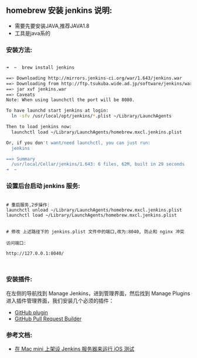 
## homebrew 安装 jenkins 说明:


- 需要先要安装JAVA,推荐JAVA1.8
- 工具是java系的

### 安装方法:


``` bash

➜  ~  brew install jenkins

==> Downloading http://mirrors.jenkins-ci.org/war/1.643/jenkins.war
==> Downloading from http://ftp.tsukuba.wide.ad.jp/software/jenkins/war/1.643/jenkins.war
==> jar xvf jenkins.war
==> Caveats
Note: When using launchctl the port will be 8080.

To have launchd start jenkins at login:
  ln -sfv /usr/local/opt/jenkins/*.plist ~/Library/LaunchAgents

Then to load jenkins now:
  launchctl load ~/Library/LaunchAgents/homebrew.mxcl.jenkins.plist

Or, if you don't want/need launchctl, you can just run:
  jenkins

==> Summary
  /usr/local/Cellar/jenkins/1.643: 6 files, 62M, built in 29 seconds
➜  ~


```


### 设置后台启动 jenkins 服务:


```

# 重启服务,2步操作:
launchctl unload ~/Library/LaunchAgents/homebrew.mxcl.jenkins.plist
launchctl load ~/Library/LaunchAgents/homebrew.mxcl.jenkins.plist


# 修改 上述路径下的 jenkins.plist 文件中的端口,改为:8040, 防止和 nginx 冲突

访问端口:

http://127.0.0.1:8040/



```

### 安装插件:

在左侧的导航找到 Manage Jenkins，进到管理界面，然后找到 Manage Plugins 进入插件管理界面，我们安装几个必须的插件：

- [GitHub plugin](https://wiki.jenkins-ci.org/display/JENKINS/Github+Plugin)
- [GitHub Pull Request Builder](https://wiki.jenkins-ci.org/display/JENKINS/GitHub+pull+request+builder+plugin)



### 参考文档:

- [在 Mac mini 上架设 Jenkins 服务器来运行 iOS 测试](http://linjunpop.logdown.com/posts/162202-set-up-jenkins-server-on-the-mac-mini-to-run-ios-tests)



